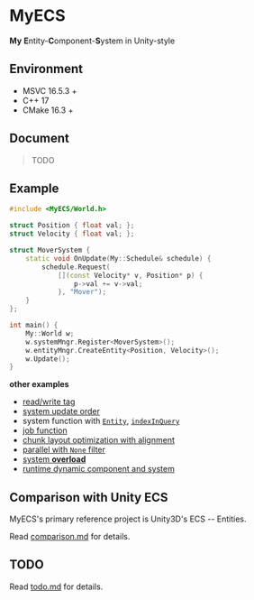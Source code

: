 # MyECS

**My** **E**ntity-**C**omponent-**S**ystem in Unity-style

## Environment

- MSVC 16.5.3 +
- C++ 17
- CMake 16.3 +

## Document

> TODO

## Example

```c++
#include <MyECS/World.h>

struct Position { float val; };
struct Velocity { float val; };

struct MoverSystem {
    static void OnUpdate(My::Schedule& schedule) {
        schedule.Request(
            [](const Velocity* v, Position* p) {
                p->val += v->val;
            }, "Mover");
    }
};

int main() {
    My::World w;
    w.systemMngr.Register<MoverSystem>();
    w.entityMngr.CreateEntity<Position, Velocity>();
    w.Update();
}
```

**other examples**

- [read/write tag](src/test/01_tag/main.cpp)
- [system update order](src/test/02_order/main.cpp)
- system function with [`Entity`](src/test/03_query_entity/main.cpp), [
  `indexInQuery`](src/test/09_idx_in_query/main.cpp)
- [job function](src/test/08_job/main.cpp)
- [chunk layout optimization with alignment](src/test/05_alignment/main.cpp)
- [parallel with `None` filter](src/test/06_none_parallel/main.cpp)
- [system **overload**](src/test/07_overload/main.cpp)
- [runtime dynamic component and system](src/test/11_runtime_cmpt/main.cpp)

## Comparison with Unity ECS

MyECS's primary reference project is Unity3D's ECS -- Entities.

Read [comparison.md](comparison.md) for details.

## TODO

Read [todo.md](todo.md) for details.
